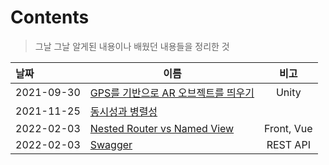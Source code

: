 # Contents

> 그날 그날 알게된 내용이나 배웠던 내용들을 정리한 것

| 날짜       | 이름                                                 |    비고    |
| :--------- | ---------------------------------------------------- | :--------: |
| 2021-09-30 | [GPS를 기반으로 AR 오브젝트를 띄우기](./20210930.md) |   Unity    |
| 2021-11-25 | [동시성과 병렬성](./20211125.pdf)                    |            |
| 2022-02-03 | [Nested Router vs Named View](.20220203.pdf)         | Front, Vue |
| 2022-02-03 | [Swagger](.20220203_2.pdf)                           |  REST API  |

 

